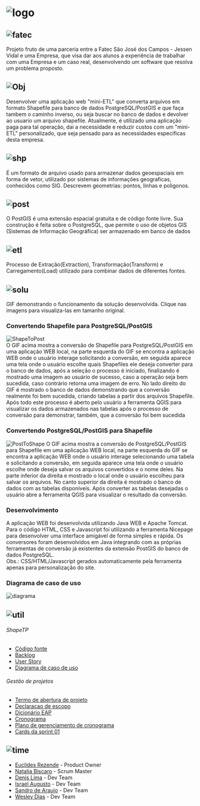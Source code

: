 # ![logo](https://github.com/WeDias/ShapeTP/blob/master/Ignorar/Img/logo.png)

## ![fatec](https://github.com/WeDias/ShapeTP/blob/master/Ignorar/Img/fatec0.png)
Projeto fruto de uma parceria entre a Fatec São José dos Campos - Jessen Vidal e uma Empresa, que visa dar aos alunos a experiência de trabalhar com uma Empresa e um caso real, desenvolvendo um software que resolva um problema proposto.

## ![Obj](https://github.com/WeDias/ShapeTP/blob/master/Ignorar/Img/Obj1.png)
Desenvolver uma aplicação web "mini-ETL" que converta arquivos em formato Shapefile para banco de dados PostgreSQL/PostGIS e que faça tambem o caminho inverso, ou seja buscar no banco de dados e devolver ao usuario um arquivo shapefile. Atualmente, é utilizado uma aplicação paga para tal operação, dai a necessidade e reduzir custos com um "mini-ETL" personalizado, que seja pensado para as necessidades especificas desta empresa.

## ![shp](https://github.com/WeDias/ShapeTP/blob/master/Ignorar/Img/shp.png)
É um formato de arquivo usado para armazenar dados geoespaciais em forma de vetor, utilizado por sistemas de informações geograficas, conhecidos como SIG. Descrevem geometrias: pontos, linhas e poligonos. 

## ![post](https://github.com/WeDias/ShapeTP/blob/master/Ignorar/Img/Post.png)
O PostGIS é uma extensão espacial gratuita e de código fonte livre. Sua construção é feita sobre o PostgreSQL, que permite o uso de objetos GIS (Sistemas de Informação Geográfica) ser armazenado em banco de dados

## ![etl](https://github.com/WeDias/ShapeTP/blob/master/Ignorar/Img/etl.png)
Processo de Extração(Extraction), Transformação(Transform) e Carregamento(Load) utilizado para combinar dados de diferentes fontes.

## ![solu](https://github.com/WeDias/ShapeTP/blob/master/Ignorar/Img/Solu.png)
GIF demonstrando o funcionamento da solução desenvolvida. Clique nas imagens para visualiza-las em tamanho original.

### Convertendo Shapefile para PostgreSQL/PostGIS
![ShapeToPost](https://github.com/WeDias/ShapeTP/blob/master/Ignorar/Img/ShapeToPost.gif)  
O GIF acima mostra a conversão de Shapefile para PostgreSQL/PostGIS em uma aplicação WEB local, na parte esquerda do GIF se encontra a aplicação WEB onde o usuário interage solicitando a conversão, em seguida aparece uma tela onde o usuário escolhe quais Shapefiles ele deseja converter para o banco de dados, após a seleção o processo é iniciado, finalizando é mostrado uma imagem ao usuário de sucesso, caso a operação seja bem sucedida, caso contrário retorna uma imagem de erro. No lado direito do GIF é mostrado o banco de dados demonstrando que a conversão realmente foi bem sucedida, criando tabelas a partir dos arquivos Shapefile. Após todo este processo é aberto pelo usuário a ferramenta QGIS para visualizar os dados armazenados nas tabelas após o processo de conversão para demonstrar, também, que a conversão foi bem sucedida

### Convertendo PostgreSQL/PostGIS para Shapefile
![PostToShape](https://github.com/WeDias/ShapeTP/blob/master/Ignorar/Img/PostToShape.gif)
O GIF acima mostra a conversão de PostgreSQL/PostGIS para Shapefile em uma aplicação WEB local, na parte esquerda do GIF se encontra a aplicação WEB onde o usuário interage selecionando uma tabela e solicitando a conversão, em seguida aparece uma tela onde o usuário escolhe onde deseja salvar os arquivos convertidos e o nome deles. Na parte inferior da direita e mostrado o local onde o usuário escolheu para salvar os arquivos. No canto superior da direita é mostrado o banco de dados com as tabelas disponíveis. Após converter as tabelas desejadas o usuário abre a ferramenta QGIS para visualizar o resultado da conversão.

### Desenvolvimento
A aplicação WEB foi desenvolvida utilizando Java WEB e Apache Tomcat. 
Para o código HTML, CSS e Javascript foi utilizando a ferramenta Nicepage
para desenvolver uma interface amigável de forma simples e rápida.
Os conversores foram desenvolvidos em Java integrando com as próprias ferramentas de conversão
já existentes da extensão PostGIS do banco de dados PostgreSQL.  
Obs.: CSS/HTML/Javascript gerados automaticamente pela ferramenta apenas para personalização do site.

### Diagrama de caso de uso
![diagrama](https://github.com/WeDias/ShapeTP/blob/master/Ignorar/Img/Diagrama%20de%20caso%20de%20uso.png)  

## ![util](https://github.com/WeDias/ShapeTP/blob/master/Ignorar/Img/Util.png)
###### ShapeTP
* [Código fonte](https://github.com/WeDias/ShapeTP/tree/master/C%C3%B3digo/ShapeTP)
* [Backlog](https://github.com/WeDias/ShapeTP/blob/master/Documenta%C3%A7%C3%A3o/Backlog.pdf)
* [User Story](https://github.com/WeDias/ShapeTP/blob/master/Documenta%C3%A7%C3%A3o/User_story.pdf)
* [Diagrama de caso de uso](https://github.com/WeDias/ShapeTP/blob/master/Documenta%C3%A7%C3%A3o/Diagrama%20de%20caso%20de%20uso.pdf)  
###### Gestão de projetos
* [Termo de abertura de projeto](https://github.com/WeDias/ShapeTP/blob/master/Documenta%C3%A7%C3%A3o/TermoDeAberturaDeProjeto.pdf)
* [Declaracao de escopo](https://github.com/WeDias/ShapeTP/blob/master/Documenta%C3%A7%C3%A3o/DeclaracaoDeEscopo.pdf)
* [Dicionário EAP](https://github.com/WeDias/ShapeTP/blob/master/Documenta%C3%A7%C3%A3o/DicionarioEAP.pdf)
* [Cronograma](https://github.com/WeDias/ShapeTP/blob/master/Documenta%C3%A7%C3%A3o/Cronograma.pdf)
* [Plano de gerenciamento de cronograma](https://github.com/WeDias/ShapeTP/blob/master/Documenta%C3%A7%C3%A3o/Plano%20de%20gerenciamento%20de%20cronograma.pdf)
* [Cards da sprint 01](https://github.com/WeDias/ShapeTP/blob/Entrega1/Documenta%C3%A7%C3%A3o/Sprint01.png)

## ![time](https://github.com/WeDias/ShapeTP/blob/master/Ignorar/Img/time.png)
* [Euclides Rezende](https://www.linkedin.com/in/euclides-rezende-0940458/) - Product Owner
* [Natalia Biscaro](https://www.linkedin.com/in/nataliabiscaro/?originalSubdomain=br) - Scrum Master
* [Denis Lima](https://www.linkedin.com/in/denis-f-lima/) - Dev Team
* [Israel Augusto](https://github.com/IsraelAugusto0110) - Dev Team
* [Sandro de Araujo](https://github.com/shaka20100) - Dev Team
* [Wesley Dias](https://www.linkedin.com/in/wesley-dias-bba3a11b2/) - Dev Team
